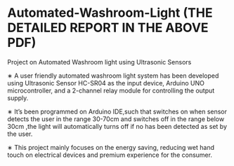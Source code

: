 # Automated-Washroom-Light (THE DETAILED REPORT IN THE ABOVE PDF)
Project on Automated Washroom light using Ultrasonic Sensors

∗ A user friendly automated washroom light system has been developed using Ultrasonic Sensor HC-SR04 as the input
device, Arduino UNO microcontroller, and a 2-channel relay module for controlling the output supply.

∗ It’s been programmed on Arduino IDE,such that switches on when sensor detects the user in the range 30-70cm and
switches off in the range below 30cm ,the light will automatically turns off if no has been detected as set by the user.

∗ This project mainly focuses on the energy saving, reducing wet hand touch on electrical devices and premium experience
for the consumer.
